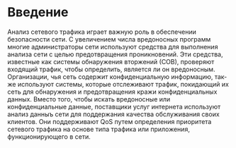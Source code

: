 # Введение

Анализ сетевого трафика играет важную роль в обеспечении безопасности
сети. С увеличением числа вредоносных программ многие администраторы сети используют средства 
для выполнения анализа сети с целью предотвращения проникновений. 
Эти средства, известные как системы обнаружения вторжений (СОВ), проверяют входящий трафик, 
чтобы определить, является ли он вредоносным. Организации, чья сеть содержит конфиденциальную информацию, так-
же используют системы, которые отслеживают трафик, покидающий их сеть для обнаружения и предотвращения кражи конфиденциальных данных.
Вместо того, чтобы искать вредоносные или конфиденциальные данные, поставщики услуг интернета используют анализ данныъ сети 
для поддержания качества обслуживания своих клиентов. Они поддерживают QoS путем определения приоритета сетевого трафика
на основе типа трафика или приложения, функционирующего в сети.





